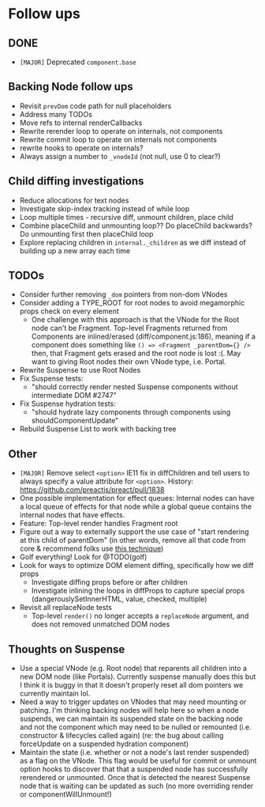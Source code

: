 # Follow ups

## DONE

- `[MAJOR]` Deprecated `component.base`

## Backing Node follow ups

- Revisit `prevDom` code path for null placeholders
- Address many TODOs
- Move refs to internal renderCallbacks
- Rewrite rerender loop to operate on internals, not components
- Rewrite commit loop to operate on internals not components
- rewrite hooks to operate on internals?
- Always assign a number to `_vnodeId` (not null, use 0 to clear?)

## Child diffing investigations

- Reduce allocations for text nodes
- Investigate skip-index tracking instead of while loop
- Loop multiple times - recursive diff, unmount children, place child
- Combine placeChild and unmounting loop?? Do placeChild backwards? Do
  unmounting first then placeChild loop
- Explore replacing children in `internal._children` as we diff instead of
  building up a new array each time

## TODOs

- Consider further removing `_dom` pointers from non-dom VNodes
- Consider adding a TYPE_ROOT for root nodes to avoid megamorphic props check on
  every element
  - One challenge with this approach is that the VNode for the Root node can't
    be Fragment. Top-level Fragments returned from Components are inlined/erased
    (diff/component.js:186), meaning if a component does something like `() => <Fragment _parentDom={} />`
		then, that Fragment gets erased and the root node is lost :(. May want to giving
		Root nodes their own VNode type, i.e. Portal.
- Rewrite Suspense to use Root Nodes
- Fix Suspense tests:
  - "should correctly render nested Suspense components without intermediate DOM #2747"
- Fix Suspense hydration tests:
  - "should hydrate lazy components through components using shouldComponentUpdate"
- Rebuild Suspense List to work with backing tree

## Other

- `[MAJOR]` Remove select `<option>` IE11 fix in diffChildren and tell users to
  always specify a value attribute for `<option>`. History:
  https://github.com/preactjs/preact/pull/1838
- One possible implementation for effect queues: Internal nodes can have a local
  queue of effects for that node while a global queue contains the internal
  nodes that have effects.
- Feature: Top-level render handles Fragment root
- Figure out a way to externally support the use case of "start rendering at
  this child of parentDom" (in other words, remove all that code from core &
  recommend folks use
  [this technique](https://gist.github.com/developit/f321a9ef092ad39f54f8d7c8f99eb29a))
- Golf everything! Look for @TODO(golf)
- Look for ways to optimize DOM element diffing, specifically how we diff props
  - Investigate diffing props before or after children
  - Investigate inlining the loops in diffProps to capture special props
    (dangerouslySetInnerHTML, value, checked, multiple)
- Revisit all replaceNode tests
  - Top-level `render()` no longer accepts a `replaceNode` argument, and does not removed unmatched DOM nodes

## Thoughts on Suspense

- Use a special VNode (e.g. Root node) that reparents all children into a new
  DOM node (like Portals). Currently suspense manually does this but I think it
  is buggy in that it doesn't properly reset all dom pointers we currently
  maintain lol.
- Need a way to trigger updates on VNodes that may need mounting or patching.
  I'm thinking backing nodes will help here so when a node suspends, we can
  maintain its suspended state on the backing node and not the component which
  may need to be nulled or remounted (i.e. constructor & lifecycles called
  again) (re: the bug about calling forceUpdate on a suspended hydration
  component)
- Maintain the state (i.e. whether or not a node's last render suspended) as a
  flag on the VNode. This flag would be useful for commit or unmount option
  hooks to discover that that a suspended node has successfully rerendered or
  unmounted. Once that is detected the nearest Suspense node that is waiting can
  be updated as such (no more overriding render or componentWillUnmount!)
